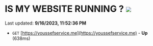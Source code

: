 # IS MY WEBSITE RUNNING ? [![](https://img.shields.io/static/v1?label=Sponsor&message=%E2%9D%A4&logo=GitHub&color=%23fe8e86)](https://github.com/sponsors/<username>)

Last updated: **9/16/2023, 11:52:36 PM**

- `GET` [https://youssefservice.me](https://youssefservice.me) - **Up** (638ms)
